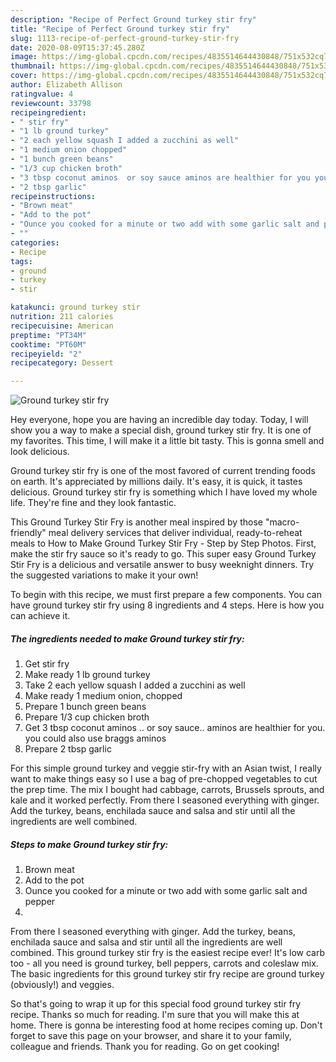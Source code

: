 ```yaml
---
description: "Recipe of Perfect Ground turkey stir fry"
title: "Recipe of Perfect Ground turkey stir fry"
slug: 1113-recipe-of-perfect-ground-turkey-stir-fry
date: 2020-08-09T15:37:45.280Z
image: https://img-global.cpcdn.com/recipes/4835514644430848/751x532cq70/ground-turkey-stir-fry-recipe-main-photo.jpg
thumbnail: https://img-global.cpcdn.com/recipes/4835514644430848/751x532cq70/ground-turkey-stir-fry-recipe-main-photo.jpg
cover: https://img-global.cpcdn.com/recipes/4835514644430848/751x532cq70/ground-turkey-stir-fry-recipe-main-photo.jpg
author: Elizabeth Allison
ratingvalue: 4
reviewcount: 33798
recipeingredient:
- " stir fry"
- "1 lb ground turkey"
- "2 each yellow squash I added a zucchini as well"
- "1 medium onion chopped"
- "1 bunch green beans"
- "1/3 cup chicken broth"
- "3 tbsp coconut aminos  or soy sauce aminos are healthier for you you could also use braggs aminos"
- "2 tbsp garlic"
recipeinstructions:
- "Brown meat"
- "Add to the pot"
- "Ounce you cooked for a minute or two add with some garlic salt and pepper"
- ""
categories:
- Recipe
tags:
- ground
- turkey
- stir

katakunci: ground turkey stir 
nutrition: 211 calories
recipecuisine: American
preptime: "PT34M"
cooktime: "PT60M"
recipeyield: "2"
recipecategory: Dessert

---
```



![Ground turkey stir fry](https://img-global.cpcdn.com/recipes/4835514644430848/751x532cq70/ground-turkey-stir-fry-recipe-main-photo.jpg)

Hey everyone, hope you are having an incredible day today. Today, I will show you a way to make a special dish, ground turkey stir fry. It is one of my favorites. This time, I will make it a little bit tasty. This is gonna smell and look delicious.

Ground turkey stir fry is one of the most favored of current trending foods on earth. It's appreciated by millions daily. It's easy, it is quick, it tastes delicious. Ground turkey stir fry is something which I have loved my whole life. They're fine and they look fantastic.

This Ground Turkey Stir Fry is another meal inspired by those &#34;macro-friendly&#34; meal delivery services that deliver individual, ready-to-reheat meals to How to Make Ground Turkey Stir Fry - Step by Step Photos. First, make the stir fry sauce so it&#39;s ready to go. This super easy Ground Turkey Stir Fry is a delicious and versatile answer to busy weeknight dinners. Try the suggested variations to make it your own!


To begin with this recipe, we must first prepare a few components. You can have ground turkey stir fry using 8 ingredients and 4 steps. Here is how you can achieve it.

<!--inarticleads1-->

##### The ingredients needed to make Ground turkey stir fry:

1. Get  stir fry
1. Make ready 1 lb ground turkey
1. Take 2 each yellow squash I added a zucchini as well
1. Make ready 1 medium onion, chopped
1. Prepare 1 bunch green beans
1. Prepare 1/3 cup chicken broth
1. Get 3 tbsp coconut aminos .. or soy sauce.. aminos are healthier for you. you could also use braggs aminos
1. Prepare 2 tbsp garlic


For this simple ground turkey and veggie stir-fry with an Asian twist, I really want to make things easy so I use a bag of pre-chopped vegetables to cut the prep time. The mix I bought had cabbage, carrots, Brussels sprouts, and kale and it worked perfectly. From there I seasoned everything with ginger. Add the turkey, beans, enchilada sauce and salsa and stir until all the ingredients are well combined. 

<!--inarticleads2-->

##### Steps to make Ground turkey stir fry:

1. Brown meat
1. Add to the pot
1. Ounce you cooked for a minute or two add with some garlic salt and pepper
1. 


From there I seasoned everything with ginger. Add the turkey, beans, enchilada sauce and salsa and stir until all the ingredients are well combined. This ground turkey stir fry is the easiest recipe ever! It&#39;s low carb too - all you need is ground turkey, bell peppers, carrots and coleslaw mix. The basic ingredients for this ground turkey stir fry recipe are ground turkey (obviously!) and veggies. 

So that's going to wrap it up for this special food ground turkey stir fry recipe. Thanks so much for reading. I'm sure that you will make this at home. There is gonna be interesting food at home recipes coming up. Don't forget to save this page on your browser, and share it to your family, colleague and friends. Thank you for reading. Go on get cooking!
